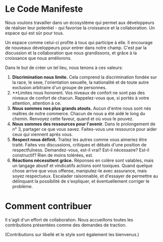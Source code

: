Le Code Manifeste
=================

Nous voulons travailler dans un écosystème qui permet aux développeurs de réaliser leur potentiel - qui favorise la croissance et la collaboration. Un espace qui est sûr pour tous.

Un espace comme celui-ci profite à tous qui participe à elle. Il encourage de nouveaux développeurs pour entrer dans notre champ. C'est par la discussion et la collaboration que nous grandissons, et grâce à la croissance que nous améliorons.

Dans le but de créer un tel lieu, nous tenons à ces valeurs:

1. **Discrimination nous limite.** Cela comprend la discrimination fondée sur la race, le sexe, l'orientation sexuelle, la nationalité et de toute autre exclusion arbitraire d'un groupe de personnes.
2. **Limites nous honorent. Vos niveaux de confort ne sont pas des niveaux de confort de chacun. Rappelez-vous que, si portés à votre attention, attention à ce.
3. **Nous sommes nos plus grands atouts.** Aucun d'entre nous sont nés maîtres de notre commerce. Chacun de nous a été aidé le long du chemin. Renvoyez cette faveur, quand et où vous le pouvez.
4. **Nous sommes des ressources pour l'avenir.** Dans le prolongement de n° 3, partager ce que vous savez. Faites-vous une ressource pour aider ceux qui viennent après vous.
5. **Respect nous définit.** Traitez les autres comme vous aimeriez être traité. Faites vos discussions, critiques et débats d'une position de respectfulness. Demandez-vous, est-il vrai? Est-il nécessaire? Est-il constructif? Rien de moins tolérées, est.
6. **Réactions nécessitent grâce.** Réponses en colère sont valables, mais un langage abusif et vindicatifs actions sont toxiques. Quand quelque chose arrive que vous offense, manipulez-le avec assurance, mais soyez respectueux. Escalader raisonnable, et d'essayer de permettre au délinquant la possibilité de s'expliquer, et éventuellement corriger le problème.

Comment contribuer
==================

Il s'agit d'un effort de collaboration. Nous accueillons toutes les contributions présentées comme des demandes de traction.

(Contributions sur libellé et le style sont également les bienvenus.)
